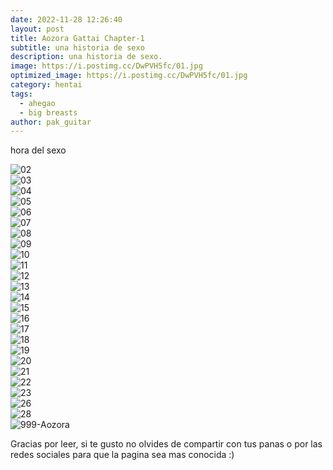 ```yaml
---
date: 2022-11-28 12:26:40
layout: post
title: Aozora Gattai Chapter-1
subtitle: una historia de sexo 
description: una historia de sexo.
image: https://i.postimg.cc/DwPVH5fc/01.jpg
optimized_image: https://i.postimg.cc/DwPVH5fc/01.jpg
category: hentai
tags:
  - ahegao
  - big breasts
author: pak_guitar
---
```

hora del sexo

<img src="https://i.postimg.cc/2j1Dy4Tz/02.jpg" alt="02"/><br/>
<img src="https://i.postimg.cc/mZzvBT2k/03.jpg" alt="03"/><br/>
<img src="https://i.postimg.cc/VvCpRWHn/04.jpg" alt="04"/><br/>
<img src="https://i.postimg.cc/vH5CxXnd/05.jpg" alt="05"/><br/>
<img src="https://i.postimg.cc/DwFHrsQ4/06.jpg" alt="06"/><br/>
<img src="https://i.postimg.cc/0yf3cQZW/07.jpg" alt="07"/><br/>
<img src="https://i.postimg.cc/FFM2Kw7Z/08.jpg" alt="08"/><br/>
<img src="https://i.postimg.cc/nLSWfPyq/09.jpg" alt="09"/><br/>
<img src="https://i.postimg.cc/QtBy8qDw/10.jpg" alt="10"/><br/>
<img src="https://i.postimg.cc/HWX66nkw/11.jpg" alt="11"/><br/>
<img src="https://i.postimg.cc/905JW5Jw/12.jpg" alt="12"/><br/>
<img src="https://i.postimg.cc/021BvmBX/13.jpg" alt="13"/><br/>
<img src="https://i.postimg.cc/pL2chvxD/14.jpg" alt="14"/><br/>
<img src="https://i.postimg.cc/4xBLp0Nj/15.jpg" alt="15"/><br/>
<img src="https://i.postimg.cc/2S8TjxFG/16.jpg" alt="16"/><br/>
<img src="https://i.postimg.cc/43y8P1Yy/17.jpg" alt="17"/><br/>
<img src="https://i.postimg.cc/7Y4md45p/18.jpg" alt="18"/><br/>
<img src="https://i.postimg.cc/FRcVCCNr/19.jpg" alt="19"/><br/>
<img src="https://i.postimg.cc/RhLQ43W2/20.jpg" alt="20"/><br/>
<img src="https://i.postimg.cc/PrKz7wsw/21.jpg" alt="21"/><br/>
<img src="https://i.postimg.cc/J7NQbFpK/22.jpg" alt="22"/><br/>
<img src="https://i.postimg.cc/pL6QWMdV/23.jpg" alt="23"/><br/>
<img src="https://i.postimg.cc/Sxs7bxkt/26.jpg" alt="26"/><br/>
<img src="https://i.postimg.cc/cCSMp7LQ/28.jpg" alt="28"/><br/>
<img src="https://i.postimg.cc/ZKJxjLgm/999-Aozora.jpg" alt="999-Aozora"/><br/>


Gracias por leer, si te gusto no olvides de compartir
con tus panas o por las redes sociales para que la
pagina sea mas conocida :)
















